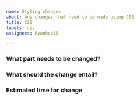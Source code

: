 ```yaml
---
name: Styling changes
about: Any changes that need to be made using CSS
title: CSS
labels: css
assignees: Ryanheo15

---
```


### What part needs to be changed?

### What should the change entail?

### Estimated time for change
